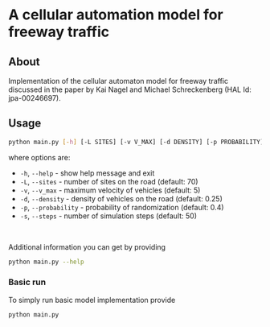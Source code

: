 # A cellular automation model for freeway traffic

## About

Implementation of the cellular automaton model for freeway traffic discussed in the paper by Kai Nagel and Michael Schreckenberg (HAL Id:
jpa-00246697).

## Usage

```bash
python main.py [-h] [-L SITES] [-v V_MAX] [-d DENSITY] [-p PROBABILITY] [-s STEPS]
```

where options are:

- `-h`, `--help` - show help message and exit
- `-L`, `--sites` - number of sites on the road (default: 70)
- `-v`, `--v_max` - maximum velocity of vehicles (default: 5)
- `-d`, `--density` - density of vehicles on the road (default: 0.25)
- `-p`, `--probability` - probability of randomization (default: 0.4)
- `-s`, `--steps` - number of simulation steps (default: 50)

<br>

Additional information you can get by providing

```bash
python main.py --help
```

### Basic run

To simply run basic model implementation provide

```bash
python main.py
```
